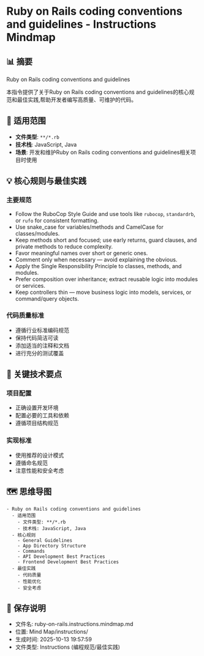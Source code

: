 # Ruby on Rails coding conventions and guidelines - Instructions Mindmap

## 📊 摘要
Ruby on Rails coding conventions and guidelines

本指令提供了关于Ruby on Rails coding conventions and guidelines的核心规范和最佳实践,帮助开发者编写高质量、可维护的代码。

## 🎯 适用范围
- **文件类型**: `**/*.rb`
- **技术栈**: JavaScript, Java
- **场景**: 开发和维护Ruby on Rails coding conventions and guidelines相关项目时使用

## 💡 核心规则与最佳实践

### 主要规范
- Follow the RuboCop Style Guide and use tools like `rubocop`, `standardrb`, or `rufo` for consistent formatting.
- Use snake_case for variables/methods and CamelCase for classes/modules.
- Keep methods short and focused; use early returns, guard clauses, and private methods to reduce complexity.
- Favor meaningful names over short or generic ones.
- Comment only when necessary — avoid explaining the obvious.
- Apply the Single Responsibility Principle to classes, methods, and modules.
- Prefer composition over inheritance; extract reusable logic into modules or services.
- Keep controllers thin — move business logic into models, services, or command/query objects.

### 代码质量标准
- 遵循行业标准编码规范
- 保持代码简洁可读
- 添加适当的注释和文档
- 进行充分的测试覆盖

## 📝 关键技术要点

### 项目配置
- 正确设置开发环境
- 配置必要的工具和依赖
- 遵循项目结构规范

### 实现标准
- 使用推荐的设计模式
- 遵循命名规范
- 注意性能和安全考虑

## 🗺️ 思维导图

```mindmap
- Ruby on Rails coding conventions and guidelines
  - 适用范围
    - 文件类型: **/*.rb
    - 技术栈: JavaScript, Java
  - 核心规则
    - General Guidelines
    - App Directory Structure
    - Commands
    - API Development Best Practices
    - Frontend Development Best Practices
  - 最佳实践
    - 代码质量
    - 性能优化
    - 安全考虑
```

## 💾 保存说明
- 文件名: ruby-on-rails.instructions.mindmap.md
- 位置: Mind Map/instructions/
- 生成时间: 2025-10-13 19:57:59
- 文件类型: Instructions (编程规范/最佳实践)

